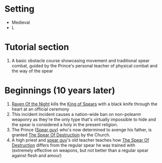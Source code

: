 
# Setting
- Medieval
- L

# Tutorial section 
1. A basic obstacle course showcasing movement and traditional spear combat, guided by the Prince's personal teacher of physical combat and the way of the spear

# Beginnings (10 years later)
1. [Raven Of the Night](<chars/Raven Of the Night.md>) kills the [King of Spears](<King of Spears>) with a black knife through the heart at an official ceremony
2. This incident incident causes a nation-wide ban on non-polearm weaponry as they're the only type that's virtually impossible to hide and the spear is considered a holy in the present religion.
3. The Prince ([Spear guy](<chars/Spear guy.  md>)) who's now determined to avenge his father, is granted [The Spear Of Destruction](<items/The Spear Of Destruction.   md>) by the Church.
4. A high priest and [spear guy](<chars/Spear guy>)'s old teacher teaches how  [The Spear Of Destruction](<items/The Spear Of Destruction.   md>) differs from the regular spear he was trained with (extremely effective on weapons, but not better than a regular spear against flesh and amour)